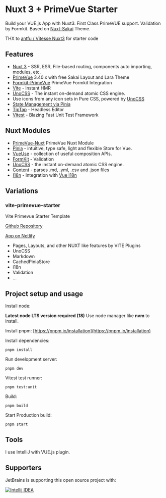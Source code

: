 # Nuxt 3 + PrimeVue Starter

Build your VUE.js App with Nuxt3. First Class PrimeVUE support. Validation by Formkit.
Based on [Nuxt-Sakai](https://github.com/primefaces/sakai-nuxt) Theme.


THX to [antfu / Vitesse Nuxt3](https://github.com/antfu/vitesse-nuxt3) for starter code

## Features

-   [Nuxt 3](https://v3.nuxtjs.org) - SSR, ESR, File-based routing, components auto importing, modules, etc.
-   [PrimeVue](https://primevue.org/) 3.40.x with free Sakai Layout and Lara Theme
-   [Formkit-PrimeVue](https://formkit-primevue.netlify.app/) PrimeVue Formkit Integration
-   [Vite](https://vitejs.dev/) - Instant HMR
-   [UnoCSS](https://github.com/antfu/unocss) - The instant on-demand atomic CSS engine.
-   Use icons from any icon sets in Pure CSS, powered by [UnoCSS](https://github.com/antfu/unocss)
-   [State Management via Pinia](https://pinia.esm.dev)
-   [TipTap](https://tiptap.dev) - Headless Editor
-   [Vitest](https://vitest.dev/) - Blazing Fast Unit Test Framework

## Nuxt Modules

-   [PrimeVue-Nuxt](https://primevue.org/nuxt/) PrimeVue Nuxt Module
-   [Pinia](https://pinia.esm.dev/) - intuitive, type safe, light and flexible Store for Vue.
-   [VueUse](https://github.com/vueuse/vueuse) - collection of useful composition APIs.
-   [FormKit](https://formkit.com/) - Validation
-   [UnoCSS](https://github.com/antfu/unocss) - the instant on-demand atomic CSS engine.
-   [Content](https://content.nuxtjs.org) - parses .md, .yml, .csv and .json files
-   [I18n](https://v8.i18n.nuxtjs.org) - Integration with [Vue I18n](https://vue-i18n.intlify.dev/)

## Variations

### vite-primevue-starter

Vite Primevue Starter Template

[Github Repository](https://github.com/sfxcode/vite-primevue-starter)

[App on Netlify](https://vite-primevue-starter.netlify.app/)

-   Pages, Layouts, and other NUXT like features by VITE Plugins
-   UnoCSS
-   Markdown
-   CachedPiniaStore
-   i18n
-   Validation
-   ...

## Project setup and usage

Install node:

**Latest node LTS version required (18)**
Use node manager like **nvm** to install.

Install pnpm:
[https://pnpm.io/installation](https://pnpm.io/installation)

Install dependencies:

```
pnpm install
```

Run development server:

```
pnpm dev
```

Vitest test runner:

```
pnpm test:unit
```

Build:

```
pnpm build
```

Start Production build:

```
pnpm start
```

## Tools

I use IntelliJ with VUE.js plugin.

## Supporters

JetBrains is supporting this open source project with:

[![Intellij IDEA](http://www.jetbrains.com/img/logos/logo_intellij_idea.png)](http://www.jetbrains.com/idea/)
